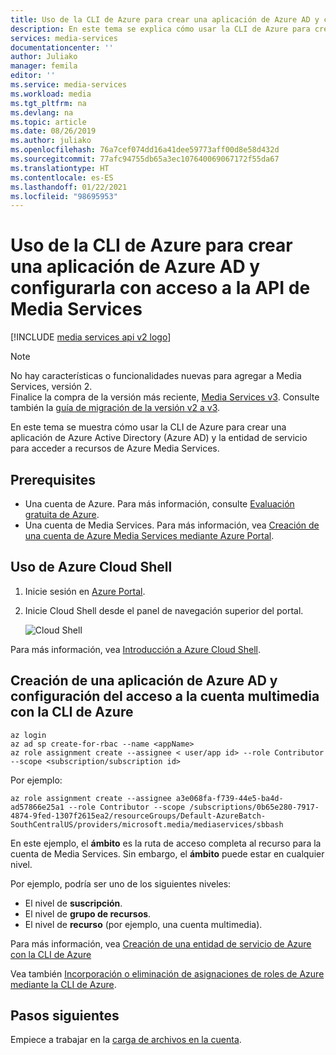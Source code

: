 ```yaml
---
title: Uso de la CLI de Azure para crear una aplicación de Azure AD y configurarla para acceder a la API de Azure Media Services | Microsoft Docs
description: En este tema se explica cómo usar la CLI de Azure para crear una aplicación de Azure AD y configurarla para acceder a la API de Azure Media Services.
services: media-services
documentationcenter: ''
author: Juliako
manager: femila
editor: ''
ms.service: media-services
ms.workload: media
ms.tgt_pltfrm: na
ms.devlang: na
ms.topic: article
ms.date: 08/26/2019
ms.author: juliako
ms.openlocfilehash: 76a7cef074dd16a41dee59773aff00d8e58d432d
ms.sourcegitcommit: 77afc94755db65a3ec107640069067172f55da67
ms.translationtype: HT
ms.contentlocale: es-ES
ms.lasthandoff: 01/22/2021
ms.locfileid: "98695953"
---
```

# <a name="use-azure-cli-to-create-an-azure-ad-app-and-configure-it-to-access-media-services-api"></a>Uso de la CLI de Azure para crear una aplicación de Azure AD y configurarla con acceso a la API de Media Services

[!INCLUDE [media services api v2 logo](./includes/v2-hr.md)]

> [!NOTE]
> No hay características o funcionalidades nuevas para agregar a Media Services, versión 2. <br/>Finalice la compra de la versión más reciente, [Media Services v3](../latest/index.yml). Consulte también la [guía de migración de la versión v2 a v3](../latest/migrate-v-2-v-3-migration-introduction.md).

En este tema se muestra cómo usar la CLI de Azure para crear una aplicación de Azure Active Directory (Azure AD) y la entidad de servicio para acceder a recursos de Azure Media Services. 

## <a name="prerequisites"></a>Prerequisites

- Una cuenta de Azure. Para más información, consulte [Evaluación gratuita de Azure](https://azure.microsoft.com/pricing/free-trial/). 
- Una cuenta de Media Services. Para más información, vea [Creación de una cuenta de Azure Media Services mediante Azure Portal](media-services-portal-create-account.md).

## <a name="use-the-azure-cloud-shell"></a>Uso de Azure Cloud Shell

1. Inicie sesión en [Azure Portal](https://portal.azure.com/).
2. Inicie Cloud Shell desde el panel de navegación superior del portal.

    ![Cloud Shell](./media/media-services-cli-create-and-configure-aad-app/media-services-cli-create-and-configure-aad-app01.png) 

Para más información, vea [Introducción a Azure Cloud Shell](../../cloud-shell/overview.md).

## <a name="create-an-azure-ad-app-and-configure-access-to-the-media-account-with-azure-cli"></a>Creación de una aplicación de Azure AD y configuración del acceso a la cuenta multimedia con la CLI de Azure
 
```azurecli
az login
az ad sp create-for-rbac --name <appName> 
az role assignment create --assignee < user/app id> --role Contributor --scope <subscription/subscription id>
```

Por ejemplo:

```azurecli
az role assignment create --assignee a3e068fa-f739-44e5-ba4d-ad57866e25a1 --role Contributor --scope /subscriptions/0b65e280-7917-4874-9fed-1307f2615ea2/resourceGroups/Default-AzureBatch-SouthCentralUS/providers/microsoft.media/mediaservices/sbbash
```

En este ejemplo, el **ámbito** es la ruta de acceso completa al recurso para la cuenta de Media Services. Sin embargo, el **ámbito** puede estar en cualquier nivel.

Por ejemplo, podría ser uno de los siguientes niveles:
 
* El nivel de **suscripción**.
* El nivel de **grupo de recursos**.
* El nivel de **recurso** (por ejemplo, una cuenta multimedia).

Para más información, vea [Creación de una entidad de servicio de Azure con la CLI de Azure](/cli/azure/create-an-azure-service-principal-azure-cli)

Vea también [Incorporación o eliminación de asignaciones de roles de Azure mediante la CLI de Azure](../../role-based-access-control/role-assignments-cli.md). 

## <a name="next-steps"></a>Pasos siguientes

Empiece a trabajar en la [carga de archivos en la cuenta](media-services-portal-upload-files.md).
